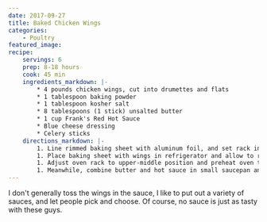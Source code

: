 ```yaml
---
date: 2017-09-27
title: Baked Chicken Wings
categories:
    - Poultry
featured_image: 
recipe:
    servings: 6 
    prep: 8-18 hours
    cook: 45 min
    ingredients_markdown: |-
        * 4 pounds chicken wings, cut into drumettes and flats
        * 1 tablespoon baking powder
        * 1 tablespoon kosher salt
        * 8 tablespoons (1 stick) unsalted butter
        * 1 cup Frank's Red Hot Sauce
        * Blue cheese dressing
        * Celery sticks
    directions_markdown: |-
        1. Line rimmed baking sheet with aluminum foil, and set rack inside. Carefully dry chicken wings with paper towels. Place 1/3 of wings in large bowl, sprinkle with 1 teaspoon baking powder and 1 teaspoon salt, and toss until thoroughly and evenly coated. Place on rack, leaving slight space between each wing. Repeat with remaining two batches of wings.
        1. Place baking sheet with wings in refrigerator and allow to rest, uncovered, at least 8 hours, and up to 18 hours.
        1. Adjust oven rack to upper-middle position and preheat oven to 450°F. Add chicken wings and cook for 20 minutes. Flip wings and continue to cook until crisp and golden brown, 15 to 25 minutes longer.
        1. Meanwhile, combine butter and hot sauce in small saucepan and cook over medium heat, whisking until combined. Transfer wings to large bowl, add sauce, toss to thoroughly coat, and serve immediately with blue cheese dressing and celery sticks, conspicuously shunning anyone who says that real buffalo wings must be fried.
---
```

I don't generally toss the wings in the sauce, I like to put out a variety of sauces, and let people pick and choose. 
Of course, no sauce is just as tasty with these guys.
